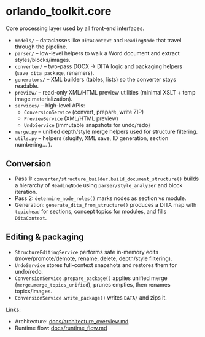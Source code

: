 # orlando_toolkit.core

Core processing layer used by all front-end interfaces.

- `models/` – dataclasses like `DitaContext` and `HeadingNode` that travel through the pipeline.
- `parser/` – low-level helpers to walk a Word document and extract styles/blocks/images.
- `converter/` – two-pass DOCX → DITA logic and packaging helpers (`save_dita_package`, renamers).
- `generators/` – XML builders (tables, lists) so the converter stays readable.
- `preview/` – read-only XML/HTML preview utilities (minimal XSLT + temp image materialization).
- `services/` – high-level APIs:
  - `ConversionService` (convert, prepare, write ZIP)
  - `PreviewService` (XML/HTML preview)
  - `UndoService` (immutable snapshots for undo/redo)
- `merge.py` – unified depth/style merge helpers used for structure filtering.
- `utils.py` – helpers (slugify, XML save, ID generation, section numbering… ).

## Conversion

- Pass 1: `converter/structure_builder.build_document_structure()` builds a hierarchy of `HeadingNode` using `parser/style_analyzer` and block iteration.
- Pass 2: `determine_node_roles()` marks nodes as section vs module.
- Generation: `generate_dita_from_structure()` produces a DITA map with `topichead` for sections, concept topics for modules, and fills `DitaContext`.

## Editing & packaging

- `StructureEditingService` performs safe in-memory edits (move/promote/demote, rename, delete, depth/style filtering).
- `UndoService` stores full-context snapshots and restores them for undo/redo.
- `ConversionService.prepare_package()` applies unified merge (`merge.merge_topics_unified`), prunes empties, then renames topics/images.
- `ConversionService.write_package()` writes `DATA/` and zips it.

Links:
- Architecture: [docs/architecture_overview.md](../../docs/architecture_overview.md)
- Runtime flow: [docs/runtime_flow.md](../../docs/runtime_flow.md)